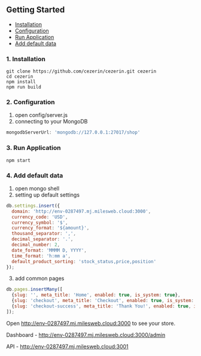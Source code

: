 ## Getting Started

* [Installation](#1-installation)
* [Configuration](#2-configuration)
* [Run Application](#3-run-application)
* [Add default data](#4-add-default-data)

### 1. Installation

```shell
git clone https://github.com/cezerin/cezerin.git cezerin
cd cezerin
npm install
npm run build
```

### 2. Configuration

1. open config/server.js
2. connecting to your MongoDB
```js
mongodbServerUrl: 'mongodb://127.0.0.1:27017/shop'
```

### 3. Run Application

```shell
npm start
```

### 4. Add default data

1. open mongo shell
2. setting up default settings
```js
db.settings.insert({
  domain: 'http://env-0287497.mj.milesweb.cloud:3000',
  currency_code: 'USD',
  currency_symbol: '$',
  currency_format: '${amount}',
  thousand_separator: ',',
  decimal_separator: '.',
  decimal_number: 2,
  date_format: 'MMMM D, YYYY',
  time_format: 'h:mm a',
  default_product_sorting: 'stock_status,price,position'
});
```
3. add common pages
```js
db.pages.insertMany([
  {slug: '', meta_title: 'Home', enabled: true, is_system: true},
  {slug: 'checkout', meta_title: 'Checkout', enabled: true, is_system: true},
  {slug: 'checkout-success', meta_title: 'Thank You!', enabled: true, is_system: true}
]);
```

Open http://env-0287497.mj.milesweb.cloud:3000 to see your store.

Dashboard - http://env-0287497.mj.milesweb.cloud:3000/admin

API - http://env-0287497.mj.milesweb.cloud:3001
